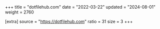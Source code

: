 +++
title = "dotfilehub.com"
date = "2022-03-22"
updated = "2024-08-01"
weight = 2760

[extra]
source = "https://dotfilehub.com"
ratio = 31
size = 3
+++

